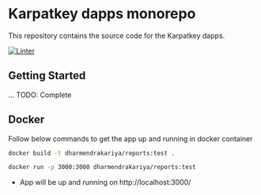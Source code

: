 # Karpatkey dapps monorepo

This repository contains the source code for the Karpatkey dapps.

[![Linter](https://github.com/KarpatkeyDAO/karpatkey-dapps-monorepo/workflows/linter/badge.svg)](https://github.com/KarpatkeyDAO/karpatkey-dapps-monorepo/actions?query=workflow%3Alinter)

## Getting Started

... TODO: Complete

## Docker

Follow below commands to get the app up and running in docker container

```bash
docker build -t dharmendrakariya/reports:test .
```

```bash
docker run -p 3000:3000 dharmendrakariya/reports:test
```

- App will be up and running on http://localhost:3000/
